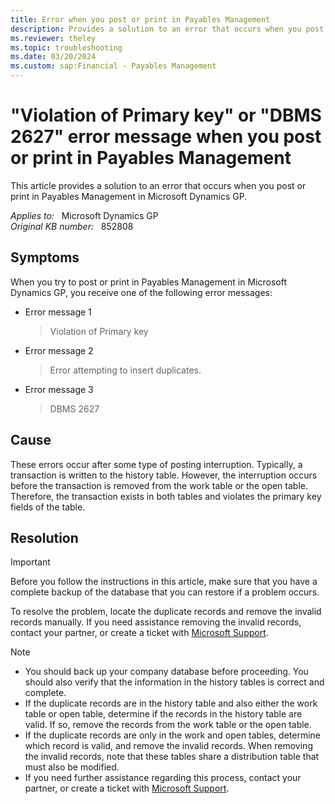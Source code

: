 ```yaml
---
title: Error when you post or print in Payables Management
description: Provides a solution to an error that occurs when you post or print in Payables Management in Microsoft Dynamics GP.
ms.reviewer: theley
ms.topic: troubleshooting
ms.date: 03/20/2024
ms.custom: sap:Financial - Payables Management
---
```

# "Violation of Primary key" or "DBMS 2627" error message when you post or print in Payables Management

This article provides a solution to an error that occurs when you post or print in Payables Management in Microsoft Dynamics GP.

_Applies to:_ &nbsp; Microsoft Dynamics GP  
_Original KB number:_ &nbsp; 852808

## Symptoms

When you try to post or print in Payables Management in Microsoft Dynamics GP, you receive one of the following error messages:

- Error message 1

  > Violation of Primary key

- Error message 2

  > Error attempting to insert duplicates.

- Error message 3

  > DBMS 2627

## Cause

These errors occur after some type of posting interruption. Typically, a transaction is written to the history table. However, the interruption occurs before the transaction is removed from the work table or the open table. Therefore, the transaction exists in both tables and violates the primary key fields of the table.

## Resolution

> [!IMPORTANT]
> Before you follow the instructions in this article, make sure that you have a complete backup of the database that you can restore if a problem occurs.

To resolve the problem, locate the duplicate records and remove the invalid records manually. If you need assistance removing the invalid records, contact your partner, or create a ticket with [Microsoft Support](https://support.microsoft.com/contactus/).

> [!NOTE]
>
> - You should back up your company database before proceeding. You should also verify that the information in the history tables is correct and complete.  
> - If the duplicate records are in the history table and also either the work table or open table, determine if the records in the history table are valid. If so, remove the records from the work table or the open table.  
> - If the duplicate records are only in the work and open tables, determine which record is valid, and remove the invalid records. When removing the invalid records, note that these tables share a distribution table that must also be modified.  
> - If you need further assistance regarding this process, contact your partner, or create a ticket with [Microsoft Support](https://support.microsoft.com/contactus/).
